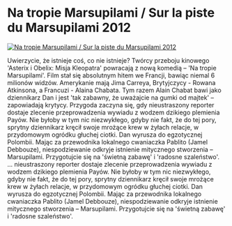 Na tropie Marsupilami / Sur la piste du Marsupilami 2012 
=============
[![Na tropie Marsupilami / Sur la piste du Marsupilami 2012 ](http://vidos.pl/images/player.gif)](http://vidos.pl/na-tropie-marsupilami-sur-la-piste-du-marsupilami-2012)

 Uwierzycie, że istnieje coś, co nie istnieje? Twórcy przeboju kinowego 'Asterix i Obelix: Misja Kleopatra' powracają z nową komedią – 'Na tropie Marsupilami'. Film stał się absolutnym hitem we Francji, bawiąc niemal 6 milionów widzów. Amerykanie mają Jima Carreya, Brytyjczycy - Rowana Atkinsona, a Francuzi - Alaina Chabata. Tym razem Alain Chabat bawi jako dziennikarz Dan i jest 'tak zabawny, że uważajcie na gumki od majtek' – zapowiadają krytycy. Przygoda zaczyna się, gdy nieustraszony reporter dostaje zlecenie przeprowadzenia wywiadu z wodzem dzikiego plemienia Payów. Nie byłoby w tym nic niezwykłego, gdyby nie fakt, że do tej pory, sprytny dziennikarz kręcił swoje mrożące krew w żyłach relacje, w przydomowym ogródku głuchej ciotki. Dan wyrusza do egzotycznej Polombii. Mając za przewodnika lokalnego cwaniaczka Pablito (Jamel Debbouze), niespodziewanie odkryje istnienie mitycznego stworzenia – Marsupilami. Przygotujcie się na 'świetną zabawę' i 'radosne szaleństwo'.   ... nieustraszony reporter dostaje zlecenie przeprowadzenia wywiadu z wodzem dzikiego plemienia Payów. Nie byłoby w tym nic niezwykłego, gdyby nie fakt, że do tej pory, sprytny dziennikarz kręcił swoje mrożące krew w żyłach relacje, w przydomowym ogródku głuchej ciotki. Dan wyrusza do egzotycznej Polombii. Mając za przewodnika lokalnego cwaniaczka Pablito (Jamel Debbouze), niespodziewanie odkryje istnienie mitycznego stworzenia – Marsupilami. Przygotujcie się na 'świetną zabawę' i 'radosne szaleństwo'. 
